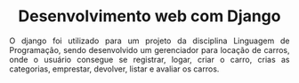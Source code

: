 <h1 align="center"> Desenvolvimento web com Django </h1>
<p align="justify"> O django foi utilizado para um projeto da disciplina Linguagem de Programação, sendo desenvolvido um gerenciador para locação de carros, onde o usuário consegue se registrar, logar, criar o carro, crias as categorias, emprestar, devolver, listar e avaliar os carros.</p>

